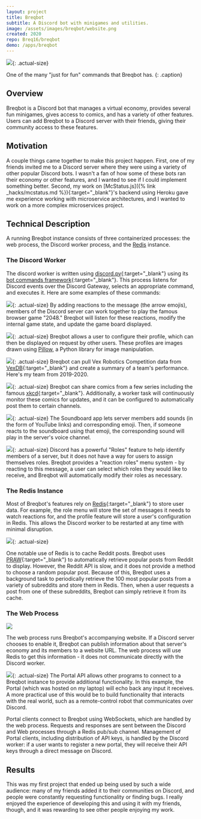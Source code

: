 ```yaml
---
layout: project
title: Breqbot
subtitle: A Discord bot with minigames and utilities.
image: /assets/images/breqbot/website.png
created: 2020
repo: Breq16/breqbot
demo: /apps/breqbot
---
```


![](/assets/images/breqbot/8ball.png){: .actual-size}

One of the many "just for fun" commands that Breqbot has.
{: .caption}

## Overview

Breqbot is a Discord bot that manages a virtual economy, provides several fun minigames, gives access to comics, and has a variety of other features. Users can add Breqbot to a Discord server with their friends, giving their community access to these features.

## Motivation

A couple things came together to make this project happen. First, one of my friends invited me to a Discord server where they were using a variety of other popular Discord bots. I wasn't a fan of how some of these bots ran their economy or other features, and I wanted to see if I could implement something better. Second, my work on [McStatus.js]({% link _hacks/mcstatus.md %}){:target="_blank"}'s backend using Heroku gave me experience working with microservice architectures, and I wanted to work on a more complex microservices project.

## Technical Description

A running Breqbot instance consists of three containerized processes: the web process, the Discord worker process, and the [Redis](https://redis.io/) instance.

### The Discord Worker

The discord worker is written using [discord.py](https://github.com/Rapptz/discord.py/){:target="_blank"} using its [bot commands framework](https://discordpy.readthedocs.io/en/latest/ext/commands/index.html){:target="_blank"}. This process listens for Discord events over the Discord Gateway, selects an appropriate command, and executes it. Here are some examples of these commands:

![](/assets/images/breqbot/2048.png){: .actual-size}
By adding reactions to the message (the arrow emojis), members of the Discord server can work together to play the famous browser game "2048." Breqbot will listen for these reactions, modify the internal game state, and update the game board displayed.

![](/assets/images/breqbot/profile.png){: .actual-size}
Breqbot allows a user to configure their profile, which can then be displayed on request by other users. These profiles are images drawn using [Pillow](https://pillow.readthedocs.io/en/stable/), a Python library for image manipulation.

![](/assets/images/breqbot/vex.png){: .actual-size}
Breqbot can pull Vex Robotics Competition data from [VexDB](https://vexdb.io/){:target="_blank"} and create a summary of a team's performance. Here's my team from 2019-2020.

![](/assets/images/breqbot/xkcd.png){: .actual-size}
Breqbot can share comics from a few series including the famous [xkcd](https://xkcd.com/){:target="_blank"}. Additionally, a worker task will continuously monitor these comics for updates, and it can be configured to automatically post them to certain channels.

![](/assets/images/breqbot/soundboard.png){: .actual-size}
The Soundboard app lets server members add sounds (in the form of YouTube links) and corresponding emoji. Then, if someone reacts to the soundboard using that emoji, the corresponding sound will play in the server's voice channel.

![](/assets/images/breqbot/roles.png){: .actual-size}
Discord has a powerful "Roles" feature to help identify members of a server, but it does not have a way for users to assign themselves roles. Breqbot provides a "reaction roles" menu system - by reacting to this message, a user can select which roles they would like to receive, and Breqbot will automatically modify their roles as necessary.

### The Redis Instance

Most of Breqbot's features rely on [Redis](https://redis.io/){:target="_blank"} to store user data. For example, the role menu will store the set of messages it needs to watch reactions for, and the profile feature will store a user's configuration in Redis. This allows the Discord worker to be restarted at any time with minimal disruption.

![](/assets/images/breqbot/reddit.png){: .actual-size}

One notable use of Redis is to cache Reddit posts. Breqbot uses [PRAW](https://praw.readthedocs.io/en/latest/){:target="_blank"} to automatically retrieve popular posts from Reddit to display. However, the Reddit API is slow, and it does not provide a method to choose a random popular post. Because of this, Breqbot uses a background task to periodically retrieve the 100 most popular posts from a variety of subreddits and store them in Redis. Then, when a user requests a post from one of these subreddits, Breqbot can simply retrieve it from its cache.

### The Web Process

![](/assets/images/breqbot/website.png)

The web process runs Breqbot's accompanying website. If a Discord server chooses to enable it, Breqbot can publish information about that server's economy and its members to a website URL. The web process will use Redis to get this information - it does not communicate directly with the Discord worker.

![](/assets/images/breqbot/portal.png){: .actual-size}
The Portal API allows other programs to connect to a Breqbot instance to provide additional functionality. In this example, the Portal (which was hosted on my laptop) will echo back any input it receives. A more practical use of this would be to build functionality that interacts with the real world, such as a remote-control robot that communicates over Discord.

Portal clients connect to Breqbot using WebSockets, which are handled by the web process. Requests and responses are sent between the Discord and Web processes through a Redis pub/sub channel. Management of Portal clients, including distribution of API keys, is handled by the Discord worker: if a user wants to register a new portal, they will receive their API keys through a direct message on Discord.

## Results

This was my first project that ended up being used by such a wide audience: many of my friends added it to their communities on Discord, and people were constantly requesting functionality or finding bugs. I really enjoyed the experience of developing this and using it with my friends, though, and it was rewarding to see other people enjoying my work.
